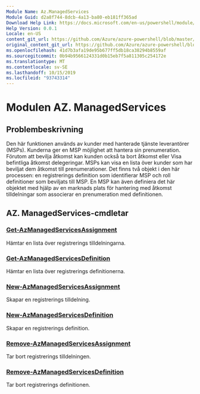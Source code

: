 ```yaml
---
Module Name: Az.ManagedServices
Module Guid: d2a8f744-8dcb-4a13-ba80-eb181ff365ad
Download Help Link: https://docs.microsoft.com/en-us/powershell/module/az.managedservices
Help Version: 0.0.1
Locale: en-US
content_git_url: https://github.com/Azure/azure-powershell/blob/master/src/ManagedServices/ManagedServices/help/Az.ManagedServices.md
original_content_git_url: https://github.com/Azure/azure-powershell/blob/master/src/ManagedServices/ManagedServices/help/Az.ManagedServices.md
ms.openlocfilehash: 41d7b3afa19de95b677ff5db18ca38294b8559af
ms.sourcegitcommit: 0b94b9566124331d0b15eb7f5a811305c254172e
ms.translationtype: MT
ms.contentlocale: sv-SE
ms.lasthandoff: 10/15/2019
ms.locfileid: "93743314"
---
```

# Modulen AZ. ManagedServices
## Problembeskrivning
Den här funktionen används av kunder med hanterade tjänste leverantörer (MSPs). Kunderna ger en MSP möjlighet att hantera sin prenumeration. Förutom att bevilja åtkomst kan kunden också ta bort åtkomst eller Visa befintliga åtkomst delegeringar. MSPs kan visa en lista över kunder som har beviljat dem åtkomst till prenumerationer. Det finns två objekt i den här processen: en registrerings definition som identifierar MSP och roll definitioner som beviljats till MSP. En MSP kan även definiera det här objektet med hjälp av en marknads plats för hantering med åtkomst tilldelningar som associerar en prenumeration med definitionen.

## AZ. ManagedServices-cmdletar
### [Get-AzManagedServicesAssignment](Get-AzManagedServicesAssignment.md)
Hämtar en lista över registrerings tilldelningarna.

### [Get-AzManagedServicesDefinition](Get-AzManagedServicesDefinition.md)
Hämtar en lista över registrerings definitionerna.

### [New-AzManagedServicesAssignment](New-AzManagedServicesAssignment.md)
Skapar en registrerings tilldelning.

### [New-AzManagedServicesDefinition](New-AzManagedServicesDefinition.md)
Skapar en registrerings definition.

### [Remove-AzManagedServicesAssignment](Remove-AzManagedServicesAssignment.md)
Tar bort registrerings tilldelningen.

### [Remove-AzManagedServicesDefinition](Remove-AzManagedServicesDefinition.md)
Tar bort registrerings definitionen.

